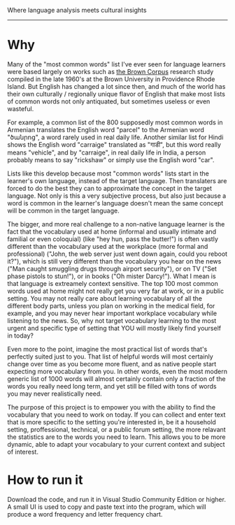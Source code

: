 Where language analysis meets cultural insights

<hr>
<h1>Why</h1>

Many of the "most common words" list I've ever seen for language learners were based largely on works such as [the Brown Corpus](https://en.wikipedia.org/wiki/Brown_Corpus) research study compiled in the late 1960's at the Brown University in Providence Rhode Island. But English has changed a lot since then, and much of the world has their own culturally / regionally unique flavor of English that make most lists of common words not only antiquated, but sometimes useless or even wasteful. 

For example, a common list of the 800 supposedly most common words in Armenian translates the English word "parcel" to the Armenian word "ծանրոց", a word rarely used in real daily life. Another similar list for Hindi shows the English word "carraige" translated as "गाडी", but this word really means "vehicle", and by "carraige", in real daily life in India, a person probably means to say "rickshaw" or simply use the English word "car". 

Lists like this develop because most "common words" lists start in the learner's own language, instead of the target language. Then translaters are forced to do the best they can to approximate the concept in the target language. Not only is this a very subjective process, but also just because a word is common in the learner's language doesn't mean the same concept will be common in the target language. 

The bigger, and more real challenge to a non-native language learner is the fact that the vocabulary used at home (informal and usually intimate and familial or even coloquial) (like "hey hun, pass the butter!") is often vastly different than the vocabulary used at the workplace (more formal and professional) ("John, the web server just went down again, could you reboot it?"), which is still very different than the vocabulary you hear on the news ("Man caught smuggling drugs through airport security"), or on TV ("Set phase pistols to stun!"), or in books ("Oh mister Darcy!"). What I mean is that language is extreamely context sensitive. The top 100 most common words used at home might not really get you very far at work, or in a public setting. You may not really care about learning vocabulary of all the different body parts, unless you plan on working in the medical field, for example, and you may never hear important workplace vocabulary while listening to the news. So, why not target vocabulary learning to the most urgent and specific type of setting that YOU will mostly likely find yourself in today? 

Even more to the point, imagine the most practical list of words that's perfectly suited just to you. That list of helpful words will most certainly change over time as you become more fluent, and as native people start expecting more vocabulary from you. In other words, even the most modern generic list of 1000 words will almost certainly contain only a fraction of the words you really need long term, and yet still be filled with tons of words you may never realistically need.

The purpose of this project is to empower you with the ability to find the vocabulary that you need to work on today. If you can collect and enter text that is more specific to the setting you're interested in, be it a household setting, proffessional, technical, or a public forum setting, the more relavant the statistics are to the words you need to learn. This allows you to be more dynamic, able to adapt your vocabulary to your current context and subject of interest. 

<h1>How to run it</h1>
Download the code, and run it in Visual Studio Community Edition or higher. A small UI is used to copy and paste text into the program, which will produce a word frequency and letter frequency chart.
